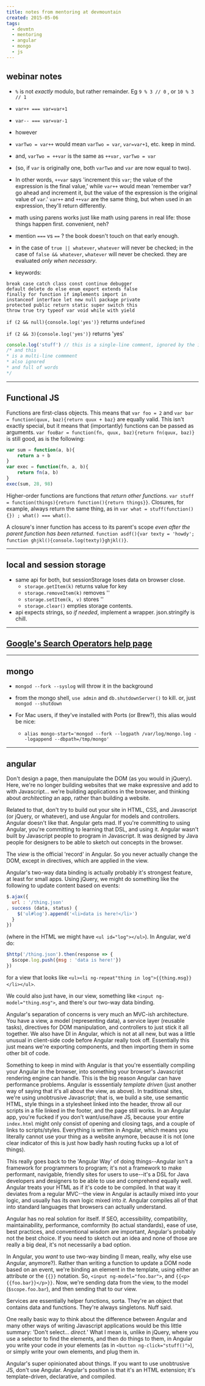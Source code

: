 ```yaml
---
title: notes from mentoring at devmountain
created: 2015-05-06
tags:
  - devmtn
  - mentoring
  - angular
  - mongo
  - js
---
```


## webinar notes

* `%` is not _exactly_ modulo, but rather remainder. Eg `9 % 3 // 0` , or `10 % 3 // 1`
* `var++ === var=var+1`
* `var-- === var=var-1`
* however
* `varTwo = var++` would mean `varTwo = var`, `var=var+1`, etc. keep in mind.
* and, `varTwo = ++var` is the same as `++var,` `varTwo = var`
* (so, if `var` is originally one, both `varTwo` and `var` are now equal to two).
* In other words, `++var` says 'increment this `var`; the value of the expression is the final value,'
  while `var++` would mean 'remember var? go ahead and increment it, but the value of the expression
  is the original value of `var`.' `var++` and `++var` are the same thing, but when used in an expression,
  they'll return differently.
* math using parens works just like math using parens in real life:
  those things happen first. convenient, neh?
* mention `===` vs `==` ? the book doesn't touch on that early enough.
* in the case of `true || whatever`, `whatever` will never be checked;
  in the case of `false && whatever`, `whatever` will never be checked. they are evaluated _only when necessary_.

* keywords:

```
break case catch class const continue debugger
default delete do else enum export extends false
finally for function if implements import in
instanceof interface let new null package private
protected public return static super switch this
throw true try typeof var void while with yield
```

`if (2 && null){console.log('yes')}` returns `undefined`

`if (2 && 3){console.log('yes')}` returns 'yes'

```javascript
console.log('stuff') // this is a single-line comment, ignored by the interpreter
/* and this
* is a multi-line commment
* also ignored
* and full of words
*/
```

--------

## Functional JS

Functions are first-class objects. This means that `var foo = 2` and `var bar = function(quux, baz){return quux + baz}`
are equally valid. This isn't exactly special, but it means that (importantly) functions can be passed as arguments.
`var fooBar = function(fn, quux, baz){return fn(quux, baz)}` is still good, as is the following:

```javascript
var sum = function(a, b){
	return a + b
}
var exec = function(fn, a, b){
	return fn(a, b)
}
exec(sum, 28, 98)
```

Higher-order functions are functions that _return other functions_. `var stuff = function(things){return
function(){return things}}`. Closures, for example, always return the same thing, as in `var what = stuff(function(){})
; what() === what()`.

A closure's inner function has access to its parent's scope _even after the parent function has been returned_.
`function asdf(){var texty = 'howdy'; function ghjkl(){console.log(texty)}ghjkl()}`.

--------

## local and session storage

* same api for both, but sessionStorage loses data on browser close.
  * `storage.getItem(k)` returns value for key
  * `storage.removeItem(k)` removes ''
  * `storage.setItem(k, v)` stores ''
  * `storage.clear()` empties storage contents.
* api expects strings, so _if needed_, implement a wrapper. json.stringify is chill.

--------

## [Google's Search Operators help page](https://support.google.com/websearch/answer/2466433)

--------

## mongo

* `mongod --fork --syslog` will throw it in the background

* from the mongo shell, `use admin` and `db.shutdownServer()` to kill. or, just `mongod --shutdown`

* For Mac users, if they've installed with Ports (or Brew?), this alias would be nice:
  * `alias mongo-start='mongod --fork --logpath /var/log/mongo.log --logappend --dbpath=/tmp/mongo'`

--------

## angular

Don't design a page, then manuipulate the DOM (as you would in jQuery). Here, we're no longer building websites that we
make expressive and add to with Javascript... we're building applications in the browser, and thinking about
_architecting_ an app, rather than building a website.

Related to that, don't try to build out your site in HTML, CSS, and Javascript (or jQuery, or whatever), and use Angular
for models and controllers. Angular doesn't like that. Angular gets mad. If you're committing to using Angular, you're
committing to learning that DSL, and using it. Angular wasn't built by Javascript people to program in Javascript. It
was designed by Java people for designers to be able to sketch out concepts in the browser.

The _view_ is the official 'record' in Angular. So you never actually change the DOM, except in directives, which are
applied in the view.

Angular's two-way data binding is actually probably it's strongest feature, at least for small apps. Using jQuery, we
might do something like the following to update content based on events:

```javascript
$.ajax({
  url : '/thing.json'
, success (data, status) {
    $('ul#log').append('<li>data is here!</li>')
  }
})
```

(where in the HTML we might have `<ul id="log"></ul>`). In Angular, we'd do:

```javascript
$http('/thing.json').then(response => {
  $scope.log.push({msg : 'data is here!'})
})
```

for a view that looks like `<ul><li ng-repeat"thing in log">{{thing.msg}}</li></ul>`.

We could also just have, in our view, something like `<input ng-model="thing.msg">`, and there's our two-way data
binding.

Angular's separation of concerns is very much an MVC-ish architecture. You have a view, a model (representing data), a
service layer (reusable tasks), directives for DOM manipulation, and controllers to just stick it all together. We also
have DI in Angular, which is not at all new, but was a little unusual in client-side code before Angular really took
off. Essentially this just means we're exporting components, and then importing them in some other bit of code.

Something to keep in mind with Angular is that you're essentially compiling your Angular in the browser, into something
your browser's Javascript rendering engine can handle. This is the big reason Angular can have performance problems.
Angular is esssentialy _template driven_ (just another way of saying that it's all about the view, as above). In
traditional sites, we're using unobtrusive Javascript; that is, we build a site, use semantic HTML, style things in a
stylesheet linked into the header, throw all our scripts in a file linked in the footer, and the page still works. In an
Angular app, you're fucked if you don't want/use/have JS, because your entire `index.html` might only consist of opening
and closing tags, and a couple of links to scripts/styles. Everything is written in Angular, which means you literally
cannot use your thing as a website anymore, because it is not (one clear indicator of this is just how badly hash
routing fucks up a lot of things).

This really goes back to the 'Angular Way' of doing things--Angular isn't a framework for programmers to program; it's
not a framework to make performant, navigable, friendly sites for users to use--it's a DSL for Java developers and
designers to be able to use and comprehend equally well. Angular treats your HTML as if it's code to be compiled. In
that way it deviates from a regular MVC--the view in Angular is actaully mixed into your logic, and usually has its own
logic mixed into _it_. Angular compiles all of that into standard languages that browsers can actually understand.

Angular has no real solution for itself. If SEO, accessibility, compatibility, maintainability, performance, comformity
(to actual standards), ease of use, best practices, and conventional wisdom are important, Angular's probably not the
best choice. If you need to sketch out an idea and none of those are really a big deal, it's not necessarily a bad
option.

In Angular, you _want_ to use two-way binding (I mean, really, why else use Angular, anymore?). Rather than writing a
function to update a DOM node based on an event, we're binding an element in the template, using either an attribute or
the `{{}}` notation. So, `<input ng-model="foo.bar">`, and `{{<p>{{foo.bar}}</p>}}`. Now, we're sending data from the
view, to the model (`$scope.foo.bar`), and then sending that to our view.

Services are essentially helper functions, sorta. They're an object that contains data and functions. They're always
singletons. Nuff said.

One really basic way to think about the difference between Angular and many other ways of writing Javascript
applications would be this little summary: 'Don't select... _direct._' What I mean is, unlike in jQuery, where you use a
selector to find the elements, and then do things to them, in Angular you write your code _in_ your elements (as in
`<button ng-click="stuff()">`), or simply write your own elements, and plug them in.

Angular's super opinionated about things. If you want to use unobtrusive JS, don't use Angular. Angular's position is
that it's an HTML extension; it's template-driven, declarative, and compiled.

